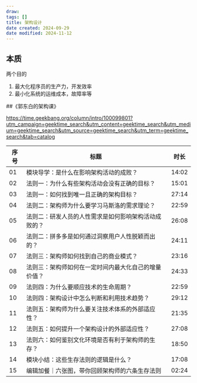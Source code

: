 ```yaml
---
draw:
tags: []
title: 架构设计
date created: 2024-09-29
date modified: 2024-11-12
---
```


## 本质

两个目的

1. 最大化程序员的生产力，开发效率
2. 最小化系统的运维成本，故障率等

##《郭东白的架构课》

https://time.geekbang.org/column/intro/100099801?utm_campaign=geektime_search&utm_content=geektime_search&utm_medium=geektime_search&utm_source=geektime_search&utm_term=geektime_search&tab=catalog

| 序号 | 标题 | 时长 |
|------|------|------|
| 01 | 模块导学：是什么在影响架构活动的成败？| 14:02 |
| 02 | 法则一：为什么有些架构活动会没有正确的目标？| 15:01 |
| 03 | 法则一：如何找到唯一且正确的架构目标？| 27:14 |
| 04 | 法则二：架构师为什么要学习马斯洛的需求理论？| 22:59 |
| 05 | 法则二：研发人员的人性需求是如何影响架构活动成败的？| 26:08 |
| 06 | 法则二：拼多多是如何通过洞察用户人性脱颖而出的？| 24:11 |
| 07 | 法则三：架构师如何找到自己的商业模式？| 23:16 |
| 08 | 法则三：架构师如何在一定时间内最大化自己的增量价值？| 24:33 |
| 09 | 法则四：为什么要顺应技术的生命周期？| 22:59 |
| 10 | 法则四：架构设计中怎么判断和利用技术趋势？| 29:12 |
| 11 | 法则五：架构师为什么要关注技术体系的外部适应性？| 21:35 |
| 12 | 法则五：如何提升一个架构设计的外部适应性？| 27:08 |
| 13 | 法则六：如何鉴别文化环境是否有利于架构师的生存？| 18:50 |
| 14 | 模块小结：这些生存法则的逻辑是什么？| 17:08 |
| 15 | 编辑加餐｜六张图，带你回顾架构师的六条生存法则 | 02:24 |
